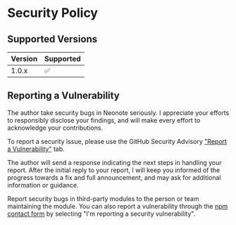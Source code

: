 # Security Policy

## Supported Versions

| Version | Supported          |
| ------- | ------------------ |
| 1.0.x   | :white_check_mark: |

## Reporting a Vulnerability

The author take security bugs in Neonote seriously. I appreciate your efforts to responsibly disclose your findings, and will make every effort to acknowledge your contributions.

To report a security issue, please use the GitHub Security Advisory ["Report a Vulnerability"](https://github.com/jiang-ning/zeke/security/advisories/new) tab.

The author will send a response indicating the next steps in handling your report. After the initial reply to your report, I will keep you informed of the progress towards a fix and full announcement, and may ask for additional information or guidance.

Report security bugs in third-party modules to the person or team maintaining the module. You can also report a vulnerability through the [npm contact form](https://www.npmjs.com/support) by selecting "I'm reporting a security vulnerability".

